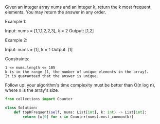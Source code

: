 Given an integer array nums and an integer k, return the k most frequent elements. You may return the answer in any order.

Example 1:

Input: nums = [1,1,1,2,2,3], k = 2
Output: [1,2]

Example 2:

Input: nums = [1], k = 1
Output: [1]

Constraints:

    1 <= nums.length <= 105
    k is in the range [1, the number of unique elements in the array].
    It is guaranteed that the answer is unique.

Follow up: your algorithm's time complexity must be better than O(n log n), where n is the array's size.

```python
from collections import Counter

class Solution:
    def topKFrequent(self, nums: List[int], k: int) -> List[int]:
        return [x[0] for x in Counter(nums).most_common(k)]
```
